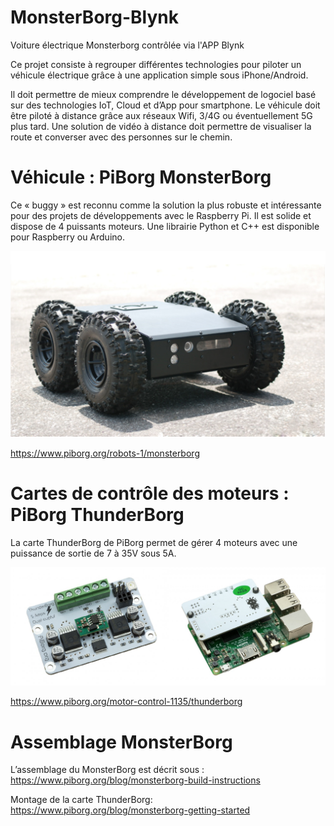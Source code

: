 # MonsterBorg-Blynk
Voiture électrique Monsterborg contrôlée via l'APP Blynk

Ce projet consiste à regrouper différentes technologies pour piloter un véhicule électrique grâce à une application simple 
sous iPhone/Android.

Il doit permettre de mieux comprendre le développement de logociel basé sur des technologies IoT, Cloud et d’App pour 
smartphone. Le véhicule doit être piloté à distance grâce aux réseaux Wifi, 3/4G ou éventuellement 5G plus tard. 
Une solution de vidéo à distance doit permettre de visualiser la route et converser avec des personnes sur le chemin.

# Véhicule : PiBorg MonsterBorg
Ce « buggy » est reconnu comme la solution la plus robuste et intéressante pour des projets de développements avec le Raspberry Pi. Il est solide et dispose de 4 puissants moteurs. Une librairie Python et C++ est disponible pour Raspberry ou Arduino.

![](images/Monsterborg.png)

https://www.piborg.org/robots-1/monsterborg

# Cartes de contrôle des moteurs : PiBorg ThunderBorg
La carte ThunderBorg de PiBorg permet de gérer 4 moteurs avec une puissance de sortie de 7 à 35V sous 5A.

![](images/Thunderborg.png)

https://www.piborg.org/motor-control-1135/thunderborg

# Assemblage MonsterBorg

L’assemblage du MonsterBorg est décrit sous :
    https://www.piborg.org/blog/monsterborg-build-instructions
    
Montage de la carte ThunderBorg: 
    https://www.piborg.org/blog/monsterborg-getting-started
